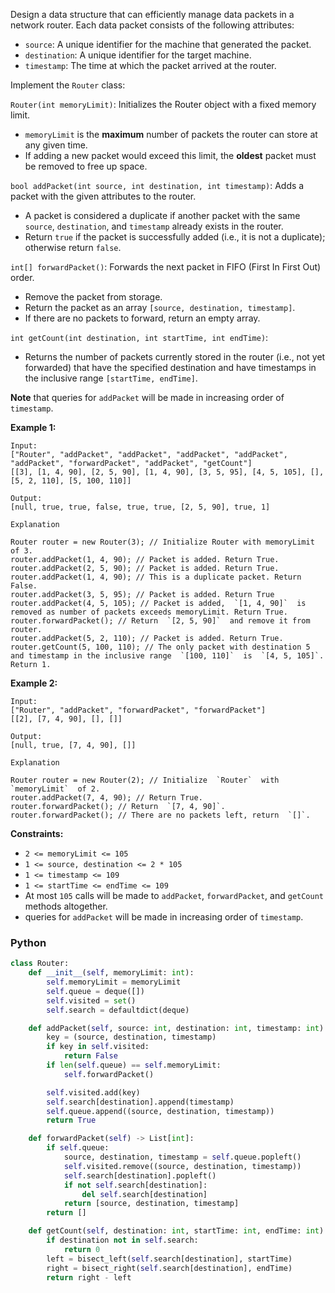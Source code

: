 Design a data structure that can efficiently manage data packets in a network router. Each data packet consists of the following attributes:

-   `source`: A unique identifier for the machine that generated the packet.
-   `destination`: A unique identifier for the target machine.
-   `timestamp`: The time at which the packet arrived at the router.

Implement the  `Router`  class:

`Router(int memoryLimit)`: Initializes the Router object with a fixed memory limit.

-   `memoryLimit`  is the  **maximum**  number of packets the router can store at any given time.
-   If adding a new packet would exceed this limit, the  **oldest**  packet must be removed to free up space.

`bool addPacket(int source, int destination, int timestamp)`: Adds a packet with the given attributes to the router.

-   A packet is considered a duplicate if another packet with the same  `source`,  `destination`, and  `timestamp`  already exists in the router.
-   Return  `true`  if the packet is successfully added (i.e., it is not a duplicate); otherwise return  `false`.

`int[] forwardPacket()`: Forwards the next packet in FIFO (First In First Out) order.

-   Remove the packet from storage.
-   Return the packet as an array  `[source, destination, timestamp]`.
-   If there are no packets to forward, return an empty array.

`int getCount(int destination, int startTime, int endTime)`:

-   Returns the number of packets currently stored in the router (i.e., not yet forwarded) that have the specified destination and have timestamps in the inclusive range  `[startTime, endTime]`.

**Note**  that queries for  `addPacket`  will be made in increasing order of  `timestamp`.

**Example 1:**
```
Input:  
["Router", "addPacket", "addPacket", "addPacket", "addPacket", "addPacket", "forwardPacket", "addPacket", "getCount"]  
[[3], [1, 4, 90], [2, 5, 90], [1, 4, 90], [3, 5, 95], [4, 5, 105], [], [5, 2, 110], [5, 100, 110]]

Output:  
[null, true, true, false, true, true, [2, 5, 90], true, 1]

Explanation

Router router = new Router(3); // Initialize Router with memoryLimit of 3.  
router.addPacket(1, 4, 90); // Packet is added. Return True.  
router.addPacket(2, 5, 90); // Packet is added. Return True.  
router.addPacket(1, 4, 90); // This is a duplicate packet. Return False.  
router.addPacket(3, 5, 95); // Packet is added. Return True  
router.addPacket(4, 5, 105); // Packet is added,  `[1, 4, 90]`  is removed as number of packets exceeds memoryLimit. Return True.  
router.forwardPacket(); // Return  `[2, 5, 90]`  and remove it from router.  
router.addPacket(5, 2, 110); // Packet is added. Return True.  
router.getCount(5, 100, 110); // The only packet with destination 5 and timestamp in the inclusive range  `[100, 110]`  is  `[4, 5, 105]`. Return 1.
```

**Example 2:**
```
Input:  
["Router", "addPacket", "forwardPacket", "forwardPacket"]  
[[2], [7, 4, 90], [], []]

Output:  
[null, true, [7, 4, 90], []]

Explanation

Router router = new Router(2); // Initialize  `Router`  with  `memoryLimit`  of 2.  
router.addPacket(7, 4, 90); // Return True.  
router.forwardPacket(); // Return  `[7, 4, 90]`.  
router.forwardPacket(); // There are no packets left, return  `[]`.
```

**Constraints:**

-   `2 <= memoryLimit <= 105`
-   `1 <= source, destination <= 2 * 105`
-   `1 <= timestamp <= 109`
-   `1 <= startTime <= endTime <= 109`
-   At most  `105`  calls will be made to  `addPacket`,  `forwardPacket`, and  `getCount`  methods altogether.
-   queries for  `addPacket`  will be made in increasing order of  `timestamp`.


### Python
```py
class Router:
    def __init__(self, memoryLimit: int):
        self.memoryLimit = memoryLimit
        self.queue = deque([])
        self.visited = set()
        self.search = defaultdict(deque)

    def addPacket(self, source: int, destination: int, timestamp: int) -> bool:
        key = (source, destination, timestamp)
        if key in self.visited:
            return False
        if len(self.queue) == self.memoryLimit:
            self.forwardPacket()

        self.visited.add(key)
        self.search[destination].append(timestamp)
        self.queue.append((source, destination, timestamp))
        return True

    def forwardPacket(self) -> List[int]:
        if self.queue:
            source, destination, timestamp = self.queue.popleft()
            self.visited.remove((source, destination, timestamp))
            self.search[destination].popleft()
            if not self.search[destination]:
                del self.search[destination]
            return [source, destination, timestamp]
        return []

    def getCount(self, destination: int, startTime: int, endTime: int) -> int:
        if destination not in self.search:
            return 0
        left = bisect_left(self.search[destination], startTime)
        right = bisect_right(self.search[destination], endTime)
        return right - left
```